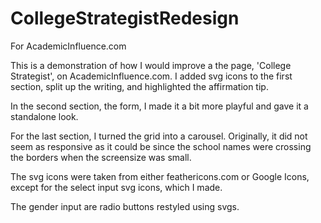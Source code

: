 # CollegeStrategistRedesign
For AcademicInfluence.com

This is a demonstration of how I would improve a the page, 'College Strategist', on AcademicInfluence.com. I added svg icons to the first section, split up the writing, and highlighted the affirmation tip.

In the second section, the form, I made it a bit more playful and gave it a standalone look.

For the last section, I turned the grid into a carousel. Originally, it did not seem as responsive as it could be since the school names were crossing the borders when the screensize was small.

The svg icons were taken from either feathericons.com or Google Icons, except for the select input svg icons, which I made. 

The gender input are radio buttons restyled using svgs.